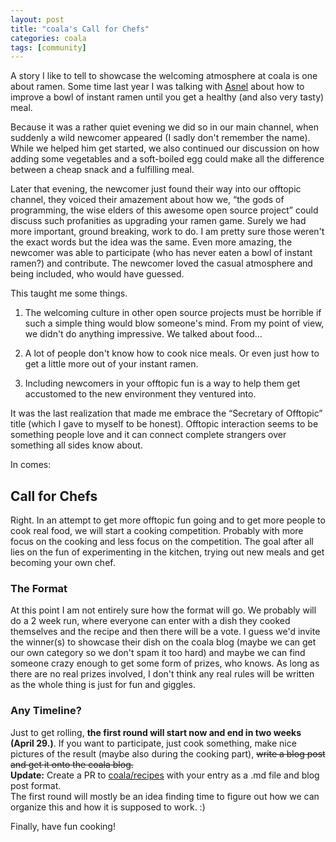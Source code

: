 ```yaml
---
layout: post
title: "coala's Call for Chefs"
categories: coala
tags: [community]
---
```



A story I like to tell to showcase the welcoming atmosphere at coala is one
about ramen.
Some time last year I was talking with [Asnel](https://github.com/Asnelchristian)
about how to improve a bowl of instant ramen until you get a healthy (and also
very tasty) meal.
<!--more-->
Because it was a rather quiet evening we did so in our main channel, when suddenly
a wild newcomer appeared (I sadly don't remember the name).
While we helped him get started, we also continued our discussion on how adding
some vegetables and a soft-boiled egg could make all the difference between a
cheap snack and a fulfilling meal.

Later that evening, the newcomer just found their way into our offtopic channel,
they voiced their amazement about how we, “the gods of programming, the wise
elders of this awesome open source project” could discuss such profanities as
upgrading your ramen game.
Surely we had more important, ground breaking, work to do.
I am pretty sure those weren't the exact words but the idea was the same.
Even more amazing, the newcomer was able to participate (who has never eaten a
bowl of instant ramen?) and contribute.
The newcomer loved the casual atmosphere and being included, who would have
guessed.

This taught me some things.

1. The welcoming culture in other open source projects must be horrible if such
a simple thing would blow someone's mind. From my point of view, we didn't do
anything impressive. We talked about food...

2. A lot of people don't know how to cook nice meals. Or even just how to get
a little more out of your instant ramen.

3. Including newcomers in your offtopic fun is a way to help them get accustomed
to the new environment they ventured into.

It was the last realization that made me embrace the “Secretary of Offtopic”
title (which I gave to myself to be honest).
Offtopic interaction seems to be something people love and it can connect
complete strangers over something all sides know about.


In comes:

Call for Chefs
--------------

Right. In an attempt to get more offtopic fun going and to get more people to
cook real food, we will start a cooking competition.
Probably with more focus on the cooking and less focus on the competition.
The goal after all lies on the fun of experimenting in the kitchen, trying out
new meals and get becoming your own chef.

### The Format

At this point I am not entirely sure how the format will go.
We probably will do a 2 week run, where everyone can enter with a dish they
cooked themselves and the recipe and then there will be a vote.
I guess we'd invite the winner(s) to showcase their dish on the coala blog (maybe
we can get our own category so we don't spam it too hard) and maybe we can
find someone crazy enough to get some form of prizes, who knows.
As long as there are no real prizes involved, I don't think any real rules will
be written as the whole thing is just for fun and giggles.

### Any Timeline?

Just to get rolling, **the first round will start now and end in two weeks
(April 29.)**.
If you want to participate, just cook something, make nice pictures of the
result (maybe also during the cooking part), ~~write a blog post and get it onto
the coala blog.~~  
**Update:** Create a PR to [coala/recipes](https://github.com/coala/recipes)
with your entry as a .md file and blog post format.  
The first round will mostly be an idea finding time to figure out how we can
organize this and how it is supposed to work. :)


Finally, have fun cooking!